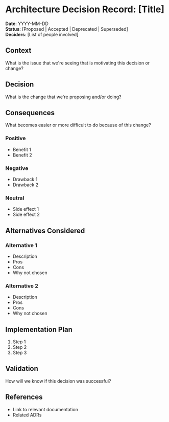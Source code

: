 # Architecture Decision Record: [Title]

**Date**: YYYY-MM-DD\
**Status**: [Proposed | Accepted | Deprecated | Superseded]\
**Deciders**: [List of people involved]

## Context

What is the issue that we're seeing that is motivating this decision or change?

## Decision

What is the change that we're proposing and/or doing?

## Consequences

What becomes easier or more difficult to do because of this change?

### Positive

- Benefit 1
- Benefit 2

### Negative

- Drawback 1
- Drawback 2

### Neutral

- Side effect 1
- Side effect 2

## Alternatives Considered

### Alternative 1

- Description
- Pros
- Cons
- Why not chosen

### Alternative 2

- Description
- Pros
- Cons
- Why not chosen

## Implementation Plan

1. Step 1
2. Step 2
3. Step 3

## Validation

How will we know if this decision was successful?

## References

- Link to relevant documentation
- Related ADRs
